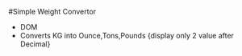 #Simple Weight Convertor
* DOM 
* Converts KG into Ounce,Tons,Pounds {display only 2 value after Decimal}
